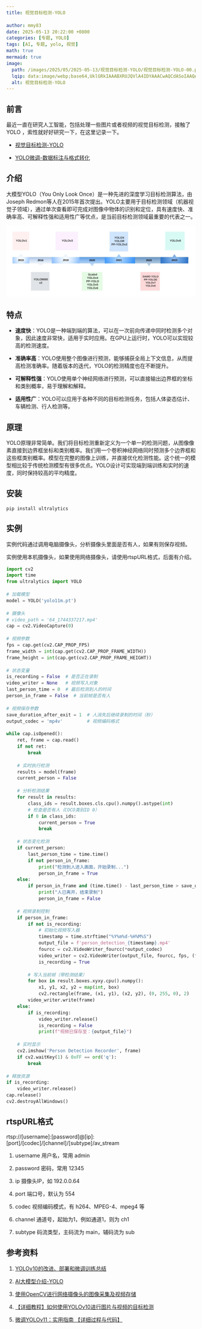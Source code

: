 ```yaml
---
title: 视觉目标检测-YOLO

author: mmy83
date: 2025-05-13 20:22:00 +0800
categories: [专题, YOLO]
tags: [AI, 专题, yolo, 视觉]
math: true
mermaid: true
image:
  path: /images/2025/05/2025-05-13/视觉目标检测-YOLO/视觉目标检测-YOLO-00.png
  lqip: data:image/webp;base64,UklGRkIAAABXRUJQVlA4IDYAAACwAQCdASoIAAQAAUAmJZwCdAD0h/pcAP72/T8yK9/rQ8rejD7+azUs5WjKvBgORy/QMCgAAAA=
  alt: 视觉目标检测-YOLO
---
```


## 前言

最近一直在研究人工智能，包括处理一些图片或者视频的视觉目标检测，接触了 YOLO ，索性就好好研究一下，在这里记录一下。

* [视觉目标检测-YOLO](/posts/视觉目标检测-YOLO/)

* [YOLO微调-数据标注与格式转化](/posts/YOLO微调-数据标注与格式转化)

## 介绍

大模型YOLO（You Only Look Once）是一种先进的深度学习目标检测算法，由Joseph Redmon等人在2015年首次提出。YOLO主要用于目标检测领域（机器视觉子领域），通过单次查看即可完成对图像中物体的识别和定位，具有速度快、准确率高、可解释性强和适用性广等优点，是当前目标检测领域最重要的代表之一。

![历史](/images/2025/05/2025-05-13/视觉目标检测-YOLO/视觉目标检测-YOLO-01.png)

## 特点

+ **速度快**：YOLO是一种端到端的算法，可以在一次前向传递中同时检测多个对象，因此速度非常快，适用于实时应用。在GPU上运行时，YOLO可以实现较高的检测速度。

+ **准确率高**：YOLO使用整个图像进行预测，能够捕获全局上下文信息，从而提高检测准确率。随着版本的迭代，YOLO的检测精度也在不断提升。

+ **可解释性强**：YOLO使用单个神经网络进行预测，可以直接输出边界框的坐标和类别概率，易于理解和解释。

+ **适用性广**：YOLO可以应用于各种不同的目标检测任务，包括人体姿态估计、车辆检测、行人检测等。

## 原理

YOLO原理非常简单。我们将目标检测重新定义为一个单一的检测问题，从图像像素直接到边界框坐标和类别概率。我们用一个卷积神经网络同时预测多个边界框和这些框类别概率。模型在完整的图像上训练，并直接优化检测性能。这个统一的模型相比较于传统检测模型有很多优点。YOLO设计可实现端到端训练和实时的速度，同时保持较高的平均精度。

## 安装

```shell
pip install ultralytics
```

## 实例

实例代码通过调用电脑摄像头，分析摄像头里面是否有人，如果有则保存视频。

实例使用本机摄像头，如果使用网络摄像头，请使用rtspURL格式，后面有介绍。

```python
import cv2
import time
from ultralytics import YOLO

# 加载模型
model = YOLO('yolo11m.pt')

# 摄像头
# video_path = '64_1744337217.mp4'
cap = cv2.VideoCapture(0)

# 视频参数
fps = cap.get(cv2.CAP_PROP_FPS)
frame_width = int(cap.get(cv2.CAP_PROP_FRAME_WIDTH))
frame_height = int(cap.get(cv2.CAP_PROP_FRAME_HEIGHT))

# 状态变量
is_recording = False  # 是否正在录制
video_writer = None   # 视频写入对象
last_person_time = 0  # 最后检测到人的时间
person_in_frame = False  # 当前帧是否有人

# 视频保存参数
save_duration_after_exit = 1  # 人消失后继续录制的时间（秒）
output_codec = 'mp4v'         # 视频编码格式

while cap.isOpened():
    ret, frame = cap.read()
    if not ret:
        break

    # 实时执行检测
    results = model(frame)
    current_person = False

    # 分析检测结果
    for result in results:
        class_ids = result.boxes.cls.cpu().numpy().astype(int)
        # 检查是否有人（COCO类别ID 0）
        if 0 in class_ids:
            current_person = True
            break

    # 状态变化检测
    if current_person:
        last_person_time = time.time()
        if not person_in_frame:
            print("检测到人进入画面，开始录制...")
            person_in_frame = True
    else:
        if person_in_frame and (time.time() - last_person_time > save_duration_after_exit):
            print("人已离开，结束录制")
            person_in_frame = False

    # 视频录制控制
    if person_in_frame:
        if not is_recording:
            # 初始化视频写入器
            timestamp = time.strftime("%Y%m%d-%H%M%S")
            output_file = f'person_detection_{timestamp}.mp4'
            fourcc = cv2.VideoWriter_fourcc(*output_codec)
            video_writer = cv2.VideoWriter(output_file, fourcc, fps, (frame_width, frame_height))
            is_recording = True
        
        # 写入当前帧（带检测结果）
        for box in result.boxes.xyxy.cpu().numpy():
            x1, y1, x2, y2 = map(int, box)
            cv2.rectangle(frame, (x1, y1), (x2, y2), (0, 255, 0), 2)
        video_writer.write(frame)
    else:
        if is_recording:
            video_writer.release()
            is_recording = False
            print(f"视频已保存至：{output_file}")

    # 实时显示
    cv2.imshow('Person Detection Recorder', frame)
    if cv2.waitKey(1) & 0xFF == ord('q'):
        break

# 释放资源
if is_recording:
    video_writer.release()
cap.release()
cv2.destroyAllWindows()

```

## rtspURL格式

rtsp://[username]:[password]@[ip]:[port]/[codec]/[channel]/[subtype]/av_stream

1. username  用户名，常用 admin

2. password  密码，常用 12345

3. ip        摄像头IP，如 192.0.0.64

4. port      端口号，默认为 554

5. codec     视频编码模式，有 h264、MPEG-4、mpeg4 等

6. channel   通道号，起始为1，例如通道1，则为 ch1

7. subtype   码流类型，主码流为 main，辅码流为 sub

## 参考资料

1. [YOLOv10的改进、部署和微调训练总结](https://cloud.tencent.com/developer/article/2424218?policyId=1004)

2. [AI大模型介绍-YOLO](https://zhuanlan.zhihu.com/p/708973281)

3. [使用OpenCV进行网络摄像头的图像采集及视频存储](https://www.cnblogs.com/messier/p/7911767.html)

4. [【详细教程】如何使用YOLOv10进行图片与视频的目标检测](https://blog.csdn.net/qq_42589613/article/details/139958668)

5. [微调YOLOv11：实用指南 【详细过程与代码】](https://mp.weixin.qq.com/s?__biz=MzU0NjgzMDIxMQ==&mid=2247628535&idx=1&sn=36efa81348839fa71a73b55f5565cc3b&chksm=fa54745a0a59351a81bfeb57938072ab21ee495868147600ec7185e5f20f855596cdd8cc6f02&scene=27)
